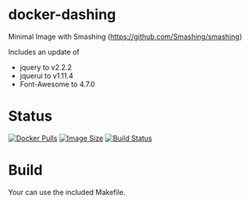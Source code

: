 docker-dashing
==============

Minimal Image with Smashing (https://github.com/Smashing/smashing)

Includes an update of
 - jquery to v2.2.2
 - jquerui to v1.11.4
 - Font-Awesome to 4.7.0

# Status

[![Docker Pulls](https://img.shields.io/docker/pulls/bodsch/docker-dashing.svg?branch=1708-35)][hub]
[![Image Size](https://images.microbadger.com/badges/image/bodsch/docker-dashing.svg?branch=1708-35)][microbadger]
[![Build Status](https://travis-ci.org/bodsch/docker-dashing.svg?branch=1708-35)][travis]

[hub]: https://hub.docker.com/r/bodsch/docker-dashing/
[microbadger]: https://microbadger.com/images/bodsch/docker-dashing
[travis]: https://travis-ci.org/bodsch/docker-dashing

# Build

Your can use the included Makefile.

